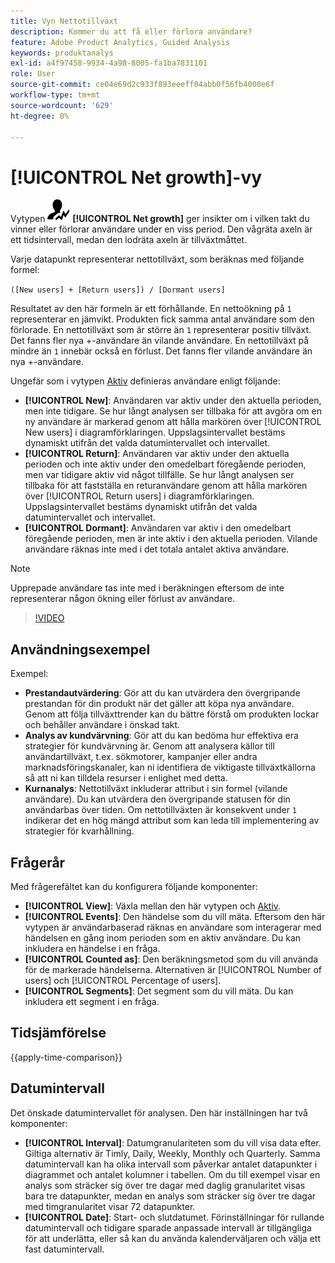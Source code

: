 ```yaml
---
title: Vyn Nettotillväxt
description: Kommer du att få eller förlora användare?
feature: Adobe Product Analytics, Guided Analysis
keywords: produktanalys
exl-id: a4f97458-9934-4a98-8005-fa1ba7831101
role: User
source-git-commit: ce04e69d2c933f893eeeff04abb0f56fb4000e6f
workflow-type: tm+mt
source-wordcount: '629'
ht-degree: 0%

---
```


# [!UICONTROL Net growth]-vy

Vytypen ![NetGrowth](/help/assets/icons/NetGrowth.svg) **[!UICONTROL Net growth]** ger insikter om i vilken takt du vinner eller förlorar användare under en viss period. Den vågräta axeln är ett tidsintervall, medan den lodräta axeln är tillväxtmåttet.

Varje datapunkt representerar nettotillväxt, som beräknas med följande formel:

`([New users] + [Return users]) / [Dormant users]`

Resultatet av den här formeln är ett förhållande. En nettoökning på `1` representerar en jämvikt. Produkten fick samma antal användare som den förlorade. En nettotillväxt som är större än `1` representerar positiv tillväxt. Det fanns fler nya +-användare än vilande användare. En nettotillväxt på mindre än `1` innebär också en förlust. Det fanns fler vilande användare än nya +-användare.

Ungefär som i vytypen [Aktiv](active-growth.md) definieras användare enligt följande:

* **[!UICONTROL New]**: Användaren var aktiv under den aktuella perioden, men inte tidigare. Se hur långt analysen ser tillbaka för att avgöra om en ny användare är markerad genom att hålla markören över [!UICONTROL New users] i diagramförklaringen. Uppslagsintervallet bestäms dynamiskt utifrån det valda datumintervallet och intervallet.
* **[!UICONTROL Return]**: Användaren var aktiv under den aktuella perioden och inte aktiv under den omedelbart föregående perioden, men var tidigare aktiv vid något tillfälle. Se hur långt analysen ser tillbaka för att fastställa en returanvändare genom att hålla markören över [!UICONTROL Return users] i diagramförklaringen. Uppslagsintervallet bestäms dynamiskt utifrån det valda datumintervallet och intervallet.
* **[!UICONTROL Dormant]**: Användaren var aktiv i den omedelbart föregående perioden, men är inte aktiv i den aktuella perioden. Vilande användare räknas inte med i det totala antalet aktiva användare.

>[!NOTE]
>
>Upprepade användare tas inte med i beräkningen eftersom de inte representerar någon ökning eller förlust av användare.

>[!VIDEO](https://video.tv.adobe.com/v/3421664/?learn=on)

## Användningsexempel

Exempel:

* **Prestandautvärdering**: Gör att du kan utvärdera den övergripande prestandan för din produkt när det gäller att köpa nya användare. Genom att följa tillväxttrender kan du bättre förstå om produkten lockar och behåller användare i önskad takt.
* **Analys av kundvärvning**: Gör att du kan bedöma hur effektiva era strategier för kundvärvning är. Genom att analysera källor till användartillväxt, t.ex. sökmotorer, kampanjer eller andra marknadsföringskanaler, kan ni identifiera de viktigaste tillväxtkällorna så att ni kan tilldela resurser i enlighet med detta.
* **Kurnanalys**: Nettotillväxt inkluderar attribut i sin formel (vilande användare). Du kan utvärdera den övergripande statusen för din användarbas över tiden. Om nettotillväxten är konsekvent under `1` indikerar det en hög mängd attribut som kan leda till implementering av strategier för kvarhållning.

## Frågerår

Med frågerefältet kan du konfigurera följande komponenter:

* **[!UICONTROL View]**: Växla mellan den här vytypen och [Aktiv](active-growth.md).
* **[!UICONTROL Events]**: Den händelse som du vill mäta. Eftersom den här vytypen är användarbaserad räknas en användare som interagerar med händelsen en gång inom perioden som en aktiv användare. Du kan inkludera en händelse i en fråga.
* **[!UICONTROL Counted as]**: Den beräkningsmetod som du vill använda för de markerade händelserna. Alternativen är [!UICONTROL Number of users] och [!UICONTROL Percentage of users].
* **[!UICONTROL Segments]**: Det segment som du vill mäta. Du kan inkludera ett segment i en fråga.

## Tidsjämförelse

{{apply-time-comparison}}

## Datumintervall

Det önskade datumintervallet för analysen. Den här inställningen har två komponenter:

* **[!UICONTROL Interval]**: Datumgranulariteten som du vill visa data efter. Giltiga alternativ är Timly, Daily, Weekly, Monthly och Quarterly. Samma datumintervall kan ha olika intervall som påverkar antalet datapunkter i diagrammet och antalet kolumner i tabellen. Om du till exempel visar en analys som sträcker sig över tre dagar med daglig granularitet visas bara tre datapunkter, medan en analys som sträcker sig över tre dagar med timgranularitet visar 72 datapunkter.
* **[!UICONTROL Date]**: Start- och slutdatumet. Förinställningar för rullande datumintervall och tidigare sparade anpassade intervall är tillgängliga för att underlätta, eller så kan du använda kalenderväljaren och välja ett fast datumintervall.
